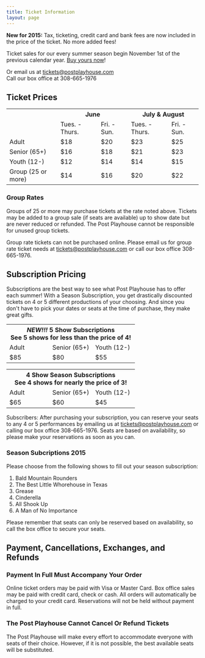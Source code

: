 ```yaml
---
title: Ticket Information
layout: page
---
```

__New for 2015:__ Tax, ticketing, credit card and bank fees are now included in the price of the ticket. No more added fees!

Ticket sales for our every summer season begin November 1st of the previous calendar year. [Buy yours now](http://postplayhousetickets.com)!

Or email us at [tickets@postplayhouse.com](mailto:tickets@postplayhouse.com)  
Call our box office at 308-665-1976


## Ticket Prices

<table id="ticket-prices" class="tickets" border="0" width="100%" cellspacing="0" cellpadding="0">
  <tbody>
    <tr>
      <th colspan="1" scope="col"></th>
      <th colspan="2" scope="col">June</th>
      <th colspan="2" scope="col">July &amp; August</th>
    </tr>
    <tr>
      <td class="solid_under"></td>
      <td class="solid_under centered">Tues. - Thurs.</td>
      <td class="solid_under centered">Fri. - Sun.</td>
      <td class="solid_under centered">Tues. - Thurs.</td>
      <td class="solid_under centered">Fri. - Sun.</td>
    </tr>
    <tr class="dotted_under">
      <td>Adult</td>
      <td class="centered">$18</td>
      <td class="centered">$20</td>
      <td class="centered">$23</td>
      <td class="centered">$25</td>
    </tr>
    <tr class="dotted_under">
      <td>Senior <span class="info"> (65+)</span></td>
      <td class="centered">$16</td>
      <td class="centered">$18</td>
      <td class="centered">$21</td>
      <td class="centered">$23</td>
    </tr>
    <tr class="dotted_under">
      <td>Youth <span class="info"> (12-)</span></td>
      <td class="centered">$12</td>
      <td class="centered">$14</td>
      <td class="centered">$14</td>
      <td class="centered">$15</td>
    </tr>
    <tr>
      <td>Group <span class="info"> (25 or more)</span></td>
      <td class="centered">$14</td>
      <td class="centered">$16</td>
      <td class="centered">$20</td>
      <td class="centered">$22</td>
    </tr>
  </tbody>
</table>

### Group Rates

Groups of 25 or more may purchase tickets at the rate noted above. Tickets may be added to a group sale (if seats are available) up to show date but are never reduced or refunded. The Post Playhouse cannot be responsible for unused group tickets. 

Group rate tickets can not be purchased online. Please email us for group rate ticket needs at <a href="mailto:tickets@postplayhouse.com">tickets@postplayhouse.com</a> or call our box office 308-665-1976.


## Subscription Pricing

Subscriptions are the best way to see what Post Playhouse has to offer each summer! With a Season Subscription, you get drastically discounted tickets on 4 or 5 different productions of your choosing. And since you don't have to pick your dates or seats at the time of purchase, they make great gifts.

<div class="subscription-pricing">
  <table id="subscription-prices" class="tickets" border="0" width="100%" cellspacing="0" cellpadding="0">
    <tbody>
      <tr>
        <th colspan="3" scope="col"><em>NEW!!!</em> 5 Show Subscriptions
          <div class="info">See 5 shows for less than the price of 4!</div>
        </th>
      </tr>
      <tr>
        <td width="33.333%" class="centered">Adult</td>
        <td width="33.333%" class="centered">Senior&nbsp;<span class="info">(65+)</span></td>
        <td width="33.333%" class="centered">Youth&nbsp;<span class="info">(12-)</span></td>
      </tr>
      <tr>
        <td class="centered">$85</td>
        <td class="centered">$80</td>
        <td class="centered">$55</td>
      </tr>
    </tbody>
  </table>

  <table id="subscription-prices" class="tickets" border="0" width="100%" cellspacing="0" cellpadding="0">
    <tbody>
      <tr>
        <th colspan="3" scope="col">4 Show Season Subscriptions
          <div class="info">See 4 shows for nearly the price of 3!</div>
        </th>
      </tr>
      <tr>
        <td width="33.333%" class="centered">Adult</td>
        <td width="33.333%" class="centered">Senior <span class="info">(65+)</span></td>
        <td width="33.333%" class="centered">Youth <span class="info">(12-)</span></td>
      </tr>
      <tr>
        <td class="centered">$65</td>
        <td class="centered">$60</td>
        <td class="centered">$45</td>
      </tr>
    </tbody>
  </table>
</div>
<div class="subscriber-alert">
  Subscribers: After purchasing your subscription, you can reserve your seats to any 4 or 5 performances by emailing us at <a href="mailto:tickets@postplayhouse.com">tickets@postplayhouse.com</a> or calling our box office 308-665-1976. Seats are based on availability, so please make your reservations as soon as you can.
</div>

### Season Subcriptions 2015

Please choose from the following shows to fill out your season subscription:

1. Bald Mountain Rounders
2. The Best Little Whorehouse in Texas
3. Grease
4. Cinderella
5. All Shook Up
6. A Man of No Importance


Please remember that seats can only be reserved based on availability, so call the box office to secure your seats.

## Payment, Cancellations, Exchanges, and Refunds

### Payment In Full Must Accompany Your Order

Online ticket orders may be paid with Visa or Master Card. Box office sales may be paid with credit card, check or cash. All orders will automatically be charged to your credit card. Reservations will not be held without payment in full.

### The Post Playhouse Cannot Cancel Or Refund Tickets

The Post Playhouse will make every effort to accommodate everyone with seats of their choice. However, if it is not possible, the best available seats will be substituted.

